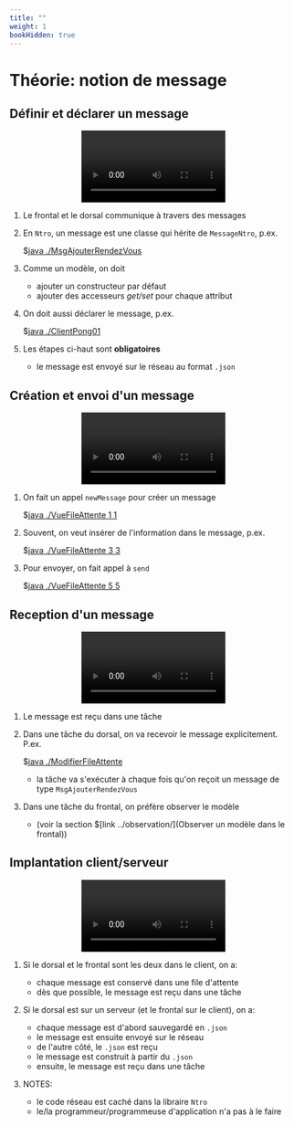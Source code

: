 ```yaml
---
title: ""
weight: 1
bookHidden: true
---
```



# Théorie: notion de message


## Définir et déclarer un message

<center>
<video width="50%" src="declarer.mp4" type="video/mp4" controls>
</center>

1. Le frontal et le dorsal communique à travers des messages

1. En `Ntro`, un message est une classe qui hérite de `MessageNtro`, p.ex.

    $[java ./MsgAjouterRendezVous]()

1. Comme un modèle, on doit
    * ajouter un constructeur par défaut
    * ajouter des accesseurs *get/set* pour chaque attribut

1. On doit aussi déclarer le message, p.ex.

    $[java ./ClientPong01]()


1. Les étapes ci-haut sont **obligatoires**
    * le message est envoyé sur le réseau au format `.json`

## Création et envoi d'un message

<center>
<video width="50%" src="creer.mp4" type="video/mp4" controls>
</center>

1. On fait un appel `newMessage` pour créer un message

    $[java ./VueFileAttente 1 1]()

1. Souvent, on veut insérer de l'information dans le message, p.ex.

    $[java ./VueFileAttente 3 3]()

1. Pour envoyer, on fait appel à `send`

    $[java ./VueFileAttente 5 5]()

## Reception d'un message

<center>
<video width="50%" src="recevoir.mp4" type="video/mp4" controls>
</center>

1. Le message est reçu dans une tâche

1. Dans une tâche du dorsal, on va recevoir le message explicitement. P.ex.

    $[java ./ModifierFileAttente]()

    * la tâche va s'exécuter à chaque fois qu'on reçoit un message de type `MsgAjouterRendezVous`


1. Dans une tâche du frontal, on préfère observer le modèle
    * (voir la section $[link ../observation/](Observer un modèle dans le frontal))


## Implantation client/serveur

<center>
<video width="50%" src="client_serveur.mp4" type="video/mp4" controls>
</center>

1. Si le dorsal et le frontal sont les deux dans le client, on a:
    * chaque message est conservé dans une file d'attente
    * dès que possible, le message est reçu dans une tâche

1. Si le dorsal est sur un serveur (et le frontal sur le client), on a:
    * chaque message est d'abord sauvegardé en `.json`
    * le message est ensuite envoyé sur le réseau
    * de l'autre côté, le `.json` est reçu 
    * le message est construit à partir du `.json`
    * ensuite, le message est reçu dans une tâche

1. NOTES: 
    * le code réseau est caché dans la libraire `Ntro`
    * le/la programmeur/programmeuse d'application n'a pas à le faire

